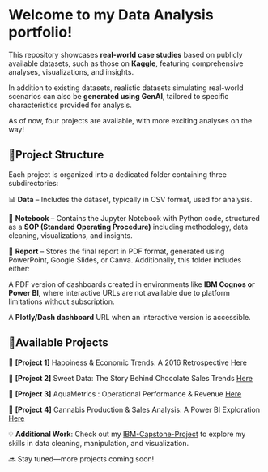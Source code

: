<h1>Welcome to my Data Analysis portfolio!</h1>

This repository showcases **real-world case studies** based on publicly available datasets, such as those on **Kaggle**, featuring comprehensive analyses, visualizations, and insights.

In addition to existing datasets, realistic datasets simulating real-world scenarios can also be **generated using GenAI**, tailored to specific characteristics provided for analysis.

As of now, four projects are available, with more exciting analyses on the way!

<h2>📂Project Structure</h2>

Each project is organized into a dedicated folder containing three subdirectories:

📊 **Data** – Includes the dataset, typically in CSV format, used for analysis.

📜 **Notebook** – Contains the Jupyter Notebook with Python code, structured as a **SOP (Standard Operating Procedure)** including methodology, data cleaning, visualizations, and insights.

📄 **Report** – Stores the final report in PDF format, generated using PowerPoint, Google Slides, or Canva. Additionally, this folder includes either:

A PDF version of dashboards created in environments like **IBM Cognos or Power BI**, where interactive URLs are not available due to platform limitations without subscription.

A **Plotly/Dash dashboard** URL when an interactive version is accessible.

<h2>💼Available Projects</h2>

🙂 **[Project 1]** Happiness & Economic Trends: A 2016 Retrospective [Here](https://github.com/MagaliTrueAnalytics/Portfolio/tree/main/Projet1)

🍫 **[Project 2]** Sweet Data: The Story Behind Chocolate Sales Trends [Here](https://github.com/MagaliTrueAnalytics/Portfolio/tree/main/Projet2)

🚰 **[Project 3]** AquaMetrics : Operational Performance & Revenue [Here](https://github.com/MagaliTrueAnalytics/Portfolio/tree/main/Projet3)

🌱 **[Project 4]** Cannabis Production & Sales Analysis: A Power BI Exploration [Here](https://github.com/MagaliTrueAnalytics/Portfolio/tree/main/Projet4)

💡 **Additional Work**: Check out my [IBM-Capstone-Project](https://github.com/MagaliTrueAnalytics/IBM-Capstone-Project) to explore my skills in data cleaning, manipulation, and visualization.

🔜 Stay tuned—more projects coming soon!



